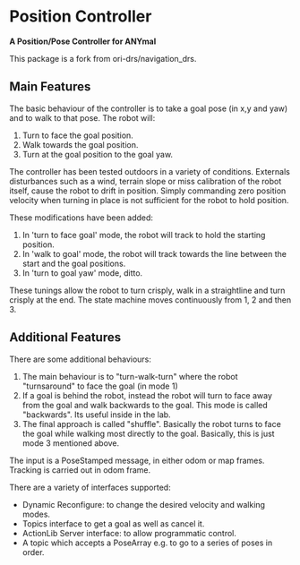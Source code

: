 # Position Controller

**A Position/Pose Controller for ANYmal**

This package is a fork from ori-drs/navigation_drs.

## Main Features

The basic behaviour of the controller is to take a goal pose (in x,y and yaw) and to walk to that pose. The
robot will:
1. Turn to face the goal position. 
2. Walk towards the goal position.
3. Turn at the goal position to the goal yaw.

The controller has been tested outdoors in a variety of conditions. Externals disturbances such as a wind,
terrain slope or miss calibration of the robot itself, cause the robot to drift in position. Simply commanding
zero position velocity when turning in place is not sufficient for the robot to hold position.

These modifications have been added:
1. In 'turn to face goal' mode, the robot will track to hold the starting position.
2. In 'walk to goal' mode, the robot will track towards the line between the start and the goal positions.
3. In 'turn to goal yaw' mode, ditto.

These tunings allow the robot to turn crisply, walk in a straightline and turn crisply at the end.
The state machine moves continuously from 1, 2 and then 3.

## Additional Features

There are some additional behaviours:

1. The main behaviour is to "turn-walk-turn" where the robot "turnsaround" to face the goal (in mode 1)
2. If a goal is behind the robot, instead the robot will turn to face away from the goal and walk  backwards to the goal. This mode is called "backwards". Its useful inside in the lab.
3. The final approach is called "shuffle". Basically the robot turns to face the goal while walking most directly to the goal. Basically, this is just mode 3 mentioned above.

The input is a PoseStamped message, in either odom or map frames. Tracking is carried out in odom frame.

There are a variety of interfaces supported:

* Dynamic Reconfigure: to change the desired velocity and walking modes.
* Topics interface to get a goal as well as cancel it.
* ActionLib Server interface: to allow programmatic control.
* A topic which accepts a PoseArray e.g. to go to a series of poses in order.